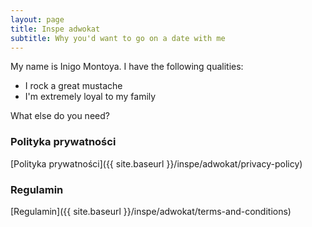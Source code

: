 ```yaml
---
layout: page
title: Inspe adwokat
subtitle: Why you'd want to go on a date with me
---
```


My name is Inigo Montoya. I have the following qualities:

- I rock a great mustache
- I'm extremely loyal to my family

What else do you need?

### Polityka prywatności

[Polityka prywatności]({{ site.baseurl }}/inspe/adwokat/privacy-policy)

### Regulamin

[Regulamin]({{ site.baseurl }}/inspe/adwokat/terms-and-conditions)